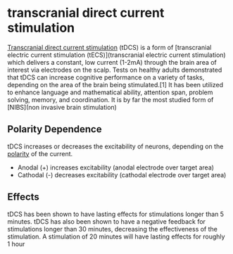 # transcranial direct current stimulation
[Transcranial direct current stimulation](https://en.wikipedia.org/wiki/Transcranial_direct-current_stimulation) (tDCS) is a form of [transcranial electric current stimulation (tECS)](transcranial electric current stimulation) which delivers a constant, low current (1-2mA) through the brain area of interest via electrodes on the scalp. 
Tests on healthy adults demonstrated that tDCS can increase cognitive performance on a variety of tasks, depending on the area of the brain being stimulated.[1] It has been utilized to enhance language and mathematical ability, attention span, problem solving, memory, and coordination.
It is by far the most studied form of [NIBS](non invasive brain stimulation)

## Polarity Dependence
tDCS increases or decreases the excitability of neurons, depending on the [polarity]() of the current.
* Anodal (+) increases excitability (anodal electrode over target area)
* Cathodal (-) decreases excitability (cathodal electrode over target area)

## Effects
tDCS has been shown to have lasting effects for stimulations longer than 5 minutes.
tDCS has also been shown to have a negative feedback for stimulations longer than 30 minutes, decreasing the effectiveness of the stimulation.
A stimulation of 20 minutes will have lasting effects for roughly 1 hour